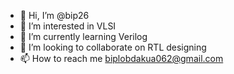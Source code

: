 - 👋 Hi, I’m @bip26
- 👀 I’m interested in VLSI
- 🌱 I’m currently learning Verilog
- 💞️ I’m looking to collaborate on RTL designing
- 📫 How to reach me biplobdakua062@gmail.com

<!---
bip26/bip26 is a ✨ special ✨ repository because its `README.md` (this file) appears on your GitHub profile.
You can click the Preview link to take a look at your changes.
--->
